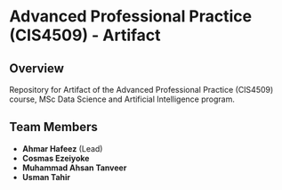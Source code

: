 # Advanced Professional Practice (CIS4509) - Artifact

## Overview
Repository for Artifact of the Advanced Professional Practice (CIS4509) course, MSc Data Science and Artificial Intelligence program.

## Team Members
- **Ahmar Hafeez** (Lead)
- **Cosmas Ezeiyoke**
- **Muhammad Ahsan Tanveer**
- **Usman Tahir**

